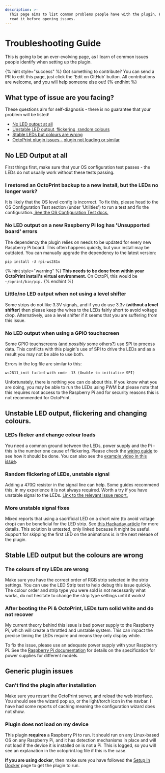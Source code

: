 ```yaml
---
description: >-
  This page aims to list common problems people have with the plugin. Please
  read it before opening issues.
---
```


# Troubleshooting Guide

This is going to be an ever-evolving page, as I learn of common issues people identify when setting up the plugin.

{% hint style="success" %}
Got something to contribute? You can send a PR to edit this page, just click the 'Edit on GitHub' button. All contributions are welcome, and you will help someone else out!
{% endhint %}

## What type of issue are you facing?

These questions aim for self-diagnosis - there is no guarantee that your problem will be listed!

* [No LED output at all](troubleshooting-guide.md#no-led-output-at-all)
* [Unstable LED output, flickering, random colours](troubleshooting-guide.md#unstable-led-output-flickering-and-changing-colours)
* [Stable LEDs but colours are wrong](troubleshooting-guide.md#stable-led-output-but-the-colours-are-wrong)
* [OctoPrint plugin issues - plugin not loading or similar](troubleshooting-guide.md#generic-plugin-issues)

## No LED Output at all

First things first, make sure that your OS configuration test passes - the LEDs do not usually work without these tests passing.

### I restored an OctoPrint backup to a new install, but the LEDs no longer work?

It is likely that the OS level config is incorrect. To fix this, please head to the OS Configuration Test section \(under 'Utilities'\) to run a test and fix the configuration.[ See the OS Configuration Test docs.](utilities.md#os-configuration-test)

### No LED output on a new Raspberry Pi log has 'Unsupported board' errors

The dependency the plugin relies on needs to be updated for every new Raspberry Pi board. This often happens quickly, but your install may be outdated. You can manually upgrade the dependency to the latest version:

```text
pip install -U rpi-ws281x
```

{% hint style="warning" %}
**This needs to be done from within your OctoPrint install's virtual environment.** On OctoPi, this would be `~/oprint/bin/pip.`
{% endhint %}

### Little/no LED output when not using a level shifter

Some strips do not like 3.3V signals, and if you do use 3.3v \(**without a level shifter**\) then please keep the wires to the LEDs fairly short to avoid voltage drop. Alternatively, use a level shifter if it seems that you are suffering from this issue.

### No LED output when using a GPIO touchscreen

Some GPIO touchscreens \(and _possibly_  some others?\) use SPI to process data. This conflicts with this plugin's use of SPI to drive the LEDs and as a result you may not be able to use both.

Errors in the log file are similar to this: 

```text
ws2811_init failed with code -13 (Unable to initialize SPI)
```

Unfortunately, there is nothing you can do about this. If you know what you are doing, you may be able to run the LEDs using PWM but please note that this requires root access to the Raspberry Pi and for security reasons this is not recommended for OctoPrint.

## Unstable LED output, flickering and changing colours.

### LEDs flicker and change colour loads

You need a common ground between the LEDs, power supply and the Pi - this is the number one cause of flickering. Please check the [wiring guide](guides/setup-guide-1/wiring-your-leds.md) to see how it should be done. You can also see the [example video in this issue](https://github.com/cp2004/OctoPrint-WS281x_LED_Status/issues/25).

### Random flickering of LEDs, unstable signal

Adding a 470Ω resistor in the signal line can help. Some guides recommend this, in my experience it is not always required. Worth a try if you have unstable signal to the LEDs. [Link to the relevant issue report. ](https://github.com/cp2004/OctoPrint-WS281x_LED_Status/issues/72#issuecomment-775382060)

### More unstable signal fixes

Mixed reports that using a sacrificial LED on a short wire \(to avoid voltage drop\) can be beneficial for the LED strip. See [this Hackaday article](https://hackaday.com/2017/01/20/cheating-at-5v-ws2812-control-to-use-a-3-3v-data-line/) for more details. This solution is untested, only linked because it might be useful. Support for skipping the first LED on the animations is in the next release of the plugin.

## Stable LED output but the colours are wrong

### The colours of my LEDs are wrong

Make sure you have the correct order of RGB strip selected in the strip settings. You can use the LED Strip test to help debug this issue quickly. The colour order and strip type you were sold is not necessarily what works, do not hesitate to change the strip type settings until it works!

### After booting the Pi & OctoPrint, LEDs turn solid white and do not recover

My current theory behind this issue is bad power supply to the Raspberry Pi, which will create a throttled and unstable system. This can impact the precise timing the LEDs require and means they only display white.

To fix the issue, please use an adequate power supply with your Raspberry Pi. See the [Raspberry Pi documentation](https://www.raspberrypi.org/documentation/hardware/raspberrypi/power/README.md) for details on the specification for power supplies for different models.

## Generic plugin issues

### Can't find the plugin after installation

Make sure you restart the OctoPrint server, and reload the web interface. You should see the wizard pop up, or the light/torch icon in the navbar. I have had some reports of caching meaning the configuration wizard does not show.

### Plugin does not load on my device

This plugin **requires** a Raspberry Pi to run. It should run on any Linux-based OS on any Raspberry Pi, and it has detection mechanisms in place and will not load if the device it is installed on is not a Pi. This is logged, so you will see an explanation in the octoprint.log file if this is the case.

**If you are using docker**, then make sure you have followed the [Setup In Docker](guides/setup-in-docker.md) page to get the plugin to run.

